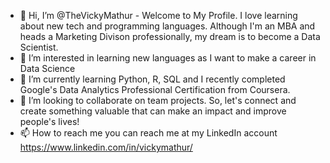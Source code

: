 - 👋 Hi, I’m @TheVickyMathur - Welcome to My Profile. I love learning about new tech and programming languages. Although I'm an MBA and heads a Marketing Divison professionally, my dream is to become a Data Scientist.
- 👀 I’m interested in learning new languages as I want to make a career in Data Science
- 🌱 I’m currently learning Python, R, SQL and I recently completed Google's Data Analytics Professional Certification from Coursera.
- 💞️ I’m looking to collaborate on team projects. So, let's connect and create something valuable that can make an impact and improve people's lives! 
- 📫 How to reach me you can reach me at my LinkedIn account https://www.linkedin.com/in/vickymathur/

<!---
TheVickyMathur/TheVickyMathur is a ✨ special ✨ repository because its `README.md` (this file) appears on your GitHub profile.
You can click the Preview link to take a look at your changes.
--->
